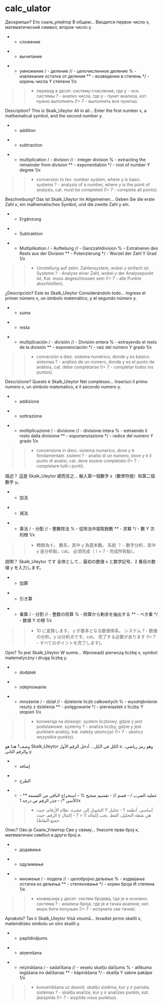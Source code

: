 # calc_ulator
Дескрипшн? Ето скалк_улейтор 
В общем...
Вводится первое число х, математический символ, второе число у.
+ -  сложение
- - вычитание
* - умножение
/ - деление
// - целочисленное деление
% - извлекание остатка от деления
** - возведение в степень
*/ - корень числа Y степени 1/х
>> - перевод в десят. систему счисления, где у - осн. системы
? - анализ числа, где у - пункт анализа, кот. нужно выполнить (!= 7 - выполнить все пункты).

Description? This is Skalk_Uleytor
All in all...
Enter the first number x, a mathematical symbol, and the second number y.
+ - addition
- - subtraction
* - multiplication
/ - division
// - integer division
% - extracting the remainder from division
** - exponentiation
*/ - root of number Y degree 1/x
>> - conversion to ten. number system, where y is basic. systems
? - analysis of a number, where y is the point of analysis, cat. must be completed (!= 7 - complete all points).

Beschreibung? Das ist Skalk_Uleytor
Im Allgemeinen...
Geben Sie die erste Zahl x, ein mathematisches Symbol, und die zweite Zahl y ein.
+ - Ergänzung
- - Subtraktion
* - Multiplikation
/ - Aufteilung
// - Ganzzahldivision
% – Extrahieren des Rests aus der Division
** - Potenzierung
*/ - Wurzel der Zahl Y Grad 1/x
>> - Umstellung auf zehn. Zahlensystem, wobei y einfach ist. Systeme
? - Analyse einer Zahl, wobei y der Analysepunkt ist, Kat. muss abgeschlossen sein (!= 7 - alle Punkte abschließen).

¿Descripción? Este es Skalk_Uleytor
Considerándolo todo...
Ingrese el primer número x, un símbolo matemático, y el segundo número y.
+ - suma
- - resta
* - multiplicación
/ - división
// - División entera
% - extrayendo el resto de la división
** - exponenciación
*/ - raíz del número Y grado 1/x
>> - conversión a diez. sistema numérico, donde y es básico. sistemas
? - análisis de un número, donde y es el punto de análisis, cat. debe completarse (!= 7 - completar todos los puntos).

Descrizione? Questo è Skalk_Uleytor
Nel complesso...
Inserisci il primo numero x, un simbolo matematico, e il secondo numero y.
+ - addizione
- - sottrazione
* - moltiplicazione
/ - divisione
// - divisione intera
% - estraendo il resto dalla divisione
** - esponenziazione
*/ - radice del numero Y grado 1/x
>> - conversione in dieci. sistema numerico, dove y è fondamentale. sistemi
? - analisi di un numero, dove y è il punto di analisi, cat. deve essere completato (!= 7 - completare tutti i punti).

描述？ 這是 Skalk_Uleytor
總而言之...
輸入第一個數字 x（數學符號）和第二個數字 y。
+ - 加法
- - 減法
* - 乘法
/ - 分配
// - 整數除法
% - 從除法中提取餘數
** - 求冪
*/ - 數 Y 次的根 1/x
>> - 轉換為十。 數系，其中 y 為基本數。 系統
？ - 數字分析，其中 y 是分析點，cat。 必須完成（！= 7 - 完成所有點）。

説明？ Skalk_Uleytor です
全体として...
最初の数値 x と数学記号、2 番目の数値 y を入力します。
+ - 加算
- - 引き算
* - 乗算
/ - 分割
// - 整数の除算
% - 除算から剰余を抽出する
** - べき乗
*/ - 数値 Y の根 1/x
>> - 10 に変換します。 y が基本となる数値体系。 システム
? - 数値の分析。y は分析点です。cat。 完了する必要があります (!= 7 - すべてのポイントを完了します)。

Opis? To jest Skalk_Uleytor
W sumie...
Wprowadź pierwszą liczbę x, symbol matematyczny i drugą liczbę y.
+ - dodatek
- - odejmowanie
* - mnożenie
/ - dział
// - dzielenie liczb całkowitych
% - wyodrębnienie reszty z dzielenia
** - potęgowanie
*/ - pierwiastek z liczby Y stopień 1/x
>> - konwersja na dziesięć. system liczbowy, gdzie y jest podstawowe. systemy
? - analiza liczby, gdzie y jest punktem analizy, kat. należy ukończyć (!= 7 - ukończ wszystkie punkty).

وصف؟ هذا هو Skalk_Uleytor
الكل في الكل...
أدخل الرقم الأول x، وهو رمز رياضي، والرقم الثاني y.
+ - إضافة
- - الطرح
* - عمليه الضرب
/ - قسم
// - تقسيم صحيح
% - استخراج الباقي من القسمة
** - الأسي
*/ - جذر الرقم ص درجة 1/x
>> - التحويل إلى عشرة. نظام الأرقام، حيث Y أساسي. أنظمة
؟ - تحليل الرقم، حيث y هي نقطة التحليل، القط. يجب إكماله (! = 7 - إكمال جميع النقاط).

Опис? Ово је Скалк_Улеитор
Све у свему...
Унесите први број к, математички симбол и други број и.
+ - додавање
- - одузимање
* - множење
/ - подела
// - целобројно дељење
% - издвајање остатка из дељења
** - степеновање
*/ - корен броја И степена 1/к
>> - конверзија у десет. систем бројева, где је и основно. система
? - анализа броја, где је и тачка анализе, кат. мора бити попуњен (!= 7 - испуните све тачке).

Apraksts? Tas ir Skalk_Uleytor
Visā visumā...
Ievadiet pirmo skaitli x, matemātisko simbolu un otro skaitli y.
+ - papildinājums
- - atņemšana
* - reizināšana
/ - sadalīšana
// - veselu skaitļu dalījums
% - atlikuma iegūšana no dalīšanas
** - kāpināšana
*/ - skaitļa Y sakne pakāpe 1/x
>> - konvertēšana uz desmit. skaitļu sistēma, kur y ir pamata. sistēmas
? - skaitļa analīze, kur y ir analīzes punkts, kat. jāaizpilda (!= 7 - aizpilda visus punktus).
